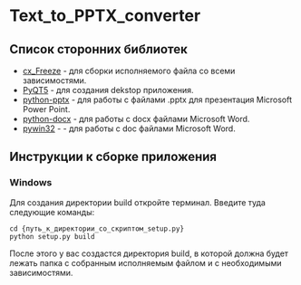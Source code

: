 # Text_to_PPTX_converter

## Список сторонних библиотек
* [cx_Freeze](https://pypi.org/project/cx-Freeze/) - для сборки исполняемого файла со всеми зависимостями.
* [PyQT5](https://pypi.org/project/PyQt5/) - для создания dekstop приложения.
* [python-pptx](https://pypi.org/project/python-pptx/) - для работы с файлами .pptx для презентация Microsoft Power Point.
* [python-docx](https://pypi.org/project/python-docx/) - для работы с docx файлами Microsoft Word.
* [pywin32](https://pypi.org/project/pywin32/) -  - для работы с doc файлами Microsoft Word.

## Инструкции к сборке приложения

### Windows
Для создания директории build откройте терминал.
Введите туда следующие команды:
```
cd {путь_к_директории_со_скриптом_setup.py}
python setup.py build
```
После этого у вас создастся директория build, в которой должна будет лежать папка с собранным исполняемым файлом и с необходимыми зависимостями.